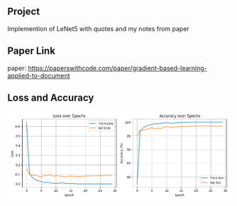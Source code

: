 ## Project
Implemention of LeNet5 with quotes and my notes from paper

## Paper Link
paper: https://paperswithcode.com/paper/gradient-based-learning-applied-to-document

## Loss and Accuracy
![My Logo](loss_acc.png) 
